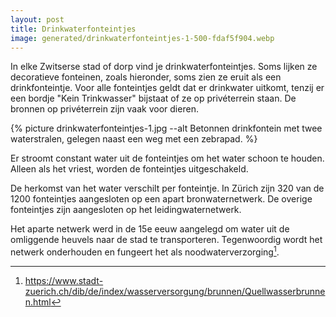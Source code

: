 ```yaml
---
layout: post
title: Drinkwaterfonteintjes
image: generated/drinkwaterfonteintjes-1-500-fdaf5f904.webp
---
```


In elke Zwitserse stad of dorp vind je drinkwaterfonteintjes. Soms lijken ze decoratieve fonteinen, zoals hieronder, soms zien ze eruit als een drinkfonteintje. Voor alle fonteintjes geldt dat er drinkwater uitkomt, tenzij er een bordje "Kein Trinkwasser" bijstaat of ze op privéterrein staan. De bronnen op privéterrein zijn vaak voor dieren.

{% picture drinkwaterfonteintjes-1.jpg --alt Betonnen drinkfontein met twee waterstralen, gelegen naast een weg met een zebrapad. %}

Er stroomt constant water uit de fonteintjes om het water schoon te houden. Alleen als het vriest, worden de fonteintjes uitgeschakeld.

De herkomst van het water verschilt per fonteintje. In Zürich zijn 320 van de 1200 fonteintjes aangesloten op een apart bronwaternetwerk. De overige fonteintjes zijn aangesloten op het leidingwaternetwerk.

Het aparte netwerk werd in de 15e eeuw aangelegd om water uit de omliggende heuvels naar de stad te transporteren. Tegenwoordig wordt het netwerk onderhouden en fungeert het als noodwaterverzorging[^1].

[^1]: <https://www.stadt-zuerich.ch/dib/de/index/wasserversorgung/brunnen/Quellwasserbrunnen.html>
